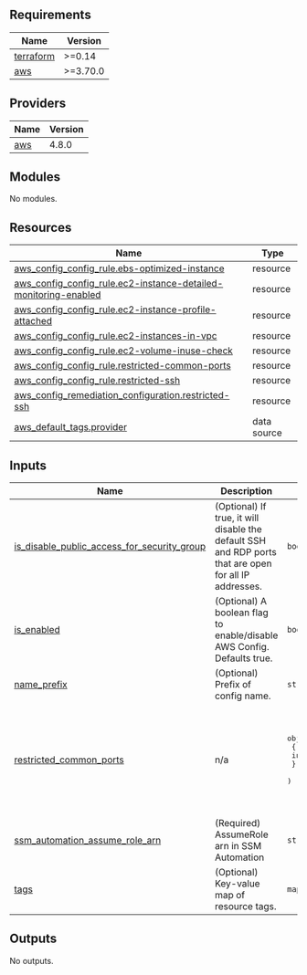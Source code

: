<!-- BEGIN_TF_DOCS -->
## Requirements

| Name | Version |
|------|---------|
| <a name="requirement_terraform"></a> [terraform](#requirement\_terraform) | >=0.14 |
| <a name="requirement_aws"></a> [aws](#requirement\_aws) | >=3.70.0 |

## Providers

| Name | Version |
|------|---------|
| <a name="provider_aws"></a> [aws](#provider\_aws) | 4.8.0 |

## Modules

No modules.

## Resources

| Name | Type |
|------|------|
| [aws_config_config_rule.ebs-optimized-instance](https://registry.terraform.io/providers/hashicorp/aws/latest/docs/resources/config_config_rule) | resource |
| [aws_config_config_rule.ec2-instance-detailed-monitoring-enabled](https://registry.terraform.io/providers/hashicorp/aws/latest/docs/resources/config_config_rule) | resource |
| [aws_config_config_rule.ec2-instance-profile-attached](https://registry.terraform.io/providers/hashicorp/aws/latest/docs/resources/config_config_rule) | resource |
| [aws_config_config_rule.ec2-instances-in-vpc](https://registry.terraform.io/providers/hashicorp/aws/latest/docs/resources/config_config_rule) | resource |
| [aws_config_config_rule.ec2-volume-inuse-check](https://registry.terraform.io/providers/hashicorp/aws/latest/docs/resources/config_config_rule) | resource |
| [aws_config_config_rule.restricted-common-ports](https://registry.terraform.io/providers/hashicorp/aws/latest/docs/resources/config_config_rule) | resource |
| [aws_config_config_rule.restricted-ssh](https://registry.terraform.io/providers/hashicorp/aws/latest/docs/resources/config_config_rule) | resource |
| [aws_config_remediation_configuration.restricted-ssh](https://registry.terraform.io/providers/hashicorp/aws/latest/docs/resources/config_remediation_configuration) | resource |
| [aws_default_tags.provider](https://registry.terraform.io/providers/hashicorp/aws/latest/docs/data-sources/default_tags) | data source |

## Inputs

| Name | Description | Type | Default | Required |
|------|-------------|------|---------|:--------:|
| <a name="input_is_disable_public_access_for_security_group"></a> [is\_disable\_public\_access\_for\_security\_group](#input\_is\_disable\_public\_access\_for\_security\_group) | (Optional) If true, it will disable the default SSH and RDP ports that are open for all IP addresses. | `bool` | `false` | no |
| <a name="input_is_enabled"></a> [is\_enabled](#input\_is\_enabled) | (Optional) A boolean flag to enable/disable AWS Config. Defaults true. | `bool` | `true` | no |
| <a name="input_name_prefix"></a> [name\_prefix](#input\_name\_prefix) | (Optional) Prefix of config name. | `string` | `""` | no |
| <a name="input_restricted_common_ports"></a> [restricted\_common\_ports](#input\_restricted\_common\_ports) | n/a | <pre>object(<br>    {<br>      input_parameters = map(any)<br>    }<br>  )</pre> | <pre>{<br>  "input_parameters": {<br>    "blockedPort1": "20",<br>    "blockedPort2": "21",<br>    "blockedPort3": "3389",<br>    "blockedPort4": "3306",<br>    "blockedPort5": "4333"<br>  }<br>}</pre> | no |
| <a name="input_ssm_automation_assume_role_arn"></a> [ssm\_automation\_assume\_role\_arn](#input\_ssm\_automation\_assume\_role\_arn) | (Required) AssumeRole arn in SSM Automation | `string` | n/a | yes |
| <a name="input_tags"></a> [tags](#input\_tags) | (Optional) Key-value map of resource tags. | `map(any)` | `null` | no |

## Outputs

No outputs.
<!-- END_TF_DOCS -->

